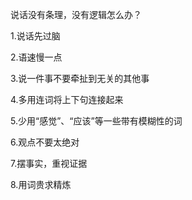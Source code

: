 说话没有条理，没有逻辑怎么办？

1.说话先过脑

2.语速慢一点

3.说一件事不要牵扯到无关的其他事

4.多用连词将上下句连接起来

5.少用“感觉”、“应该”等一些带有模糊性的词

6.观点不要太绝对

7.摆事实，重视证据

8.用词贵求精炼